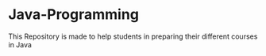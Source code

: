 # Java-Programming
This Repository is made to help students in preparing their different courses in Java
